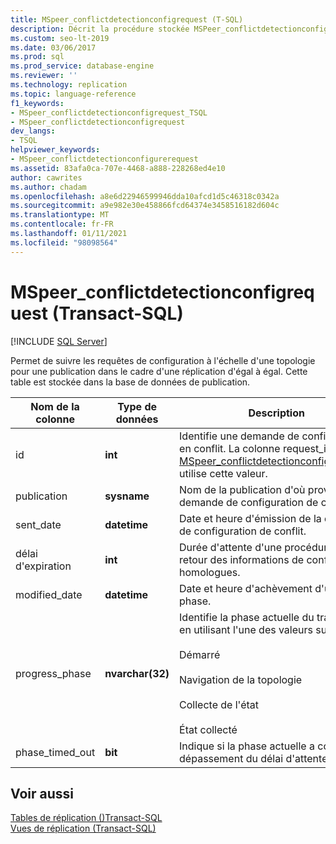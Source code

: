 ```yaml
---
title: MSpeer_conflictdetectionconfigrequest (T-SQL)
description: Décrit la procédure stockée MSPeer_conflictdetectionconfigurerequest utilisée pour suivre les demandes de configuration à l’intérieur de la topologie pour une publication d’égal à égal.
ms.custom: seo-lt-2019
ms.date: 03/06/2017
ms.prod: sql
ms.prod_service: database-engine
ms.reviewer: ''
ms.technology: replication
ms.topic: language-reference
f1_keywords:
- MSpeer_conflictdetectionconfigrequest_TSQL
- MSpeer_conflictdetectionconfigrequest
dev_langs:
- TSQL
helpviewer_keywords:
- MSpeer_conflictdetectionconfigurerequest
ms.assetid: 83afa0ca-707e-4468-a888-228268ed4e10
author: cawrites
ms.author: chadam
ms.openlocfilehash: a8e6d22946599946dda10afcd1d5c46318c0342a
ms.sourcegitcommit: a9e982e30e458866fcd64374e3458516182d604c
ms.translationtype: MT
ms.contentlocale: fr-FR
ms.lasthandoff: 01/11/2021
ms.locfileid: "98098564"
---
```

# <a name="mspeer_conflictdetectionconfigrequest-transact-sql"></a>MSpeer_conflictdetectionconfigrequest (Transact-SQL)
[!INCLUDE [SQL Server](../../includes/applies-to-version/sqlserver.md)]

  Permet de suivre les requêtes de configuration à l'échelle d'une topologie pour une publication dans le cadre d'une réplication d'égal à égal. Cette table est stockée dans la base de données de publication.  
  
|Nom de la colonne|Type de données|Description|  
|-----------------|---------------|-----------------|  
|id|**int**|Identifie une demande de configuration en conflit. La colonne request_id dans [MSpeer_conflictdetectionconfigresponse](../../relational-databases/system-tables/mspeer-conflictdetectionconfigresponse-transact-sql.md) utilise cette valeur.|  
|publication|**sysname**|Nom de la publication d'où provient la demande de configuration de conflit.|  
|sent_date|**datetime**|Date et heure d'émission de la demande de configuration de conflit.|  
|délai d'expiration|**int**|Durée d'attente d'une procédure avant le retour des informations de conflit par les homologues.|  
|modified_date|**datetime**|Date et heure d'achèvement d'une phase.|  
|progress_phase|**nvarchar(32)**|Identifie la phase actuelle du traitement en utilisant l'une des valeurs suivantes :<br /><br /> Démarré<br /><br /> Navigation de la topologie<br /><br /> Collecte de l'état<br /><br /> État collecté|  
|phase_timed_out|**bit**|Indique si la phase actuelle a connu un dépassement du délai d'attente.|  
  
## <a name="see-also"></a>Voir aussi  
 [Tables de réplication &#40;&#41;Transact-SQL ](../../relational-databases/system-tables/replication-tables-transact-sql.md)   
 [Vues de réplication &#40;Transact-SQL&#41;](../../relational-databases/system-views/replication-views-transact-sql.md)  
  
  

